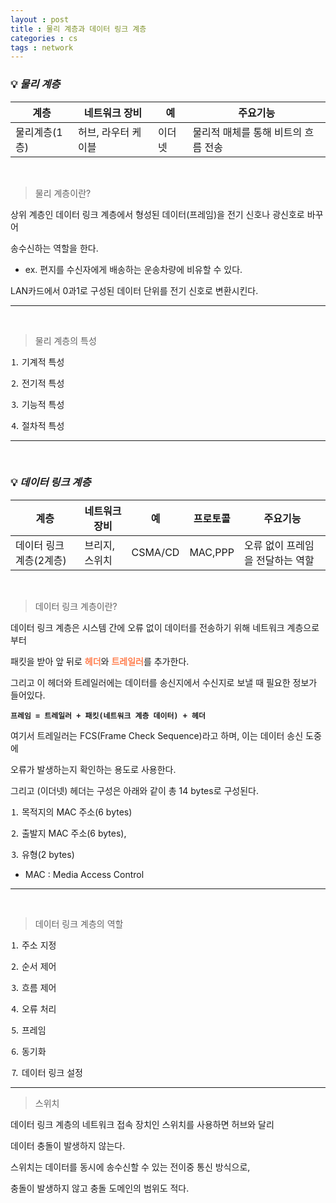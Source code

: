 ```yaml
---
layout : post
title : 물리 계층과 데이터 링크 계층
categories : cs
tags : network
---
```


### 💡 ***물리 계층***

|계층|네트워크 장비|예|주요기능|
|----|-------------|--|--------|
|물리계층(1층)|허브, 라우터 케이블|이더넷|물리적 매체를 통해 비트의 흐름 전송|

<br>

> 물리 계층이란?

상위 계층인 데이터 링크 계층에서 형성된 데이터(프레임)을 전기 신호나 광신호로 바꾸어 

송수신하는 역할을 한다.

- ex. 편지를 수신자에게 배송하는 운송차량에 비유할 수 있다.

LAN카드에서 0과1로 구성된 데이터 단위를 전기 신호로 변환시킨다.

---

<br>

> 물리 계층의 특성 

⒈ 기계적 특성

⒉ 전기적 특성

⒊ 기능적 특성

⒋ 절차적 특성

---

<br>

### 💡 ***데이터 링크 계층***

|계층|네트워크 장비|예|프로토콜|주요기능|
|----|-------------|--|--------|--------|
|데이터 링크 계층(2계층)|브리지, 스위치|CSMA/CD|MAC,PPP|오류 없이 프레임을 전달하는 역할|

<br>

> 데이터 링크 계층이란?

데이터 링크 계층은 시스템 간에 오류 없이 데이터를 전송하기 위해 네트워크 계층으로 부터

패킷을 받아 앞 뒤로 <span style="color:#FF7F50">**헤더**</span>와 <span style="color:#FF7F50">**트레일러**</span>를 추가한다.

그리고 이 헤더와 트레일러에는 데이터를 송신지에서 수신지로 보낼 때 필요한 정보가 들어있다.

**`프레임 = 트레일러 + 패킷(네트워크 계층 데이터) + 헤더`**

여기서 트레일러는 FCS(Frame Check Sequence)라고 하며, 이는 데이터 송신 도중에 

오류가 발생하는지 확인하는 용도로 사용한다.

그리고 (이더넷) 헤더는 구성은 아래와 같이 총 14 bytes로 구성된다.

⒈ 목적지의 MAC 주소(6 bytes)

⒉ 출발지 MAC 주소(6 bytes), 

⒊ 유형(2 bytes) 

- MAC : Media Access Control

---

<br>

> 데이터 링크 계층의 역할

⒈ 주소 지정

⒉ 순서 제어

⒊ 흐름 제어

⒋ 오류 처리

⒌ 프레임 

⒍ 동기화

⒎ 데이터 링크 설정

---

> 스위치 

데이터 링크 계층의 네트워크 접속 장치인 스위치를 사용하면 허브와 달리 

데이터 충돌이 발생하지 않는다. 

스위치는 데이터를 동시에 송수신할 수 있는 전이중 통신 방식으로, 

충돌이 발생하지 않고 충돌 도메인의 범위도 적다.